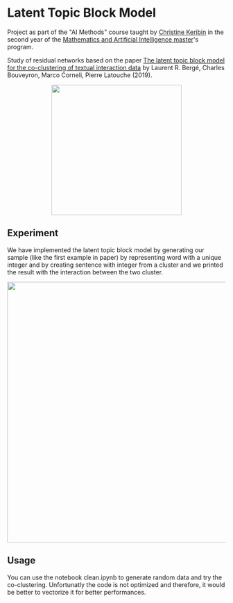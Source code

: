 # Latent Topic Block Model
Project as part of the "AI Methods" course taught by [Christine Keribin](https://wp.imo.universite-paris-saclay.fr/christine-keribin/) in the second year of the [Mathematics and Artificial Intelligence master](https://www.imo.universite-paris-saclay.fr/fr/etudiants/masters/mathematiques-et-applications/m2/m2-mathematique-et-intelligence-artificielle/)'s program. 

Study of residual networks based on the paper [The latent topic block model for the co-clustering of textual
interaction data](https://www.sciencedirect.com/science/article/pii/S0167947319300726?via%3Dihub) by Laurent R. Bergé, Charles Bouveyron, Marco Corneli, Pierre Latouche (2019).

<p align="center">
<img src="https://github.com/pierrecavalier/M2_NSA/blob/main/pictures/LTBM.png" width="300">
  </p>

## Experiment

We have implemented the latent topic block model by generating our sample (like the first example in paper) by representing word with a unique integer and by creating sentence with integer from a cluster and we printed the result with the interaction between the two cluster.

<p align="center">
<img src="https://github.com/pierrecavalier/M2_NSA/blob/main/pictures/Result.png" width="600">

</p>


## Usage

You can use the notebook clean.ipynb to generate random data and try the co-clustering. Unfortunatly the code is not optimized and therefore, it would be better to vectorize it for better performances.
